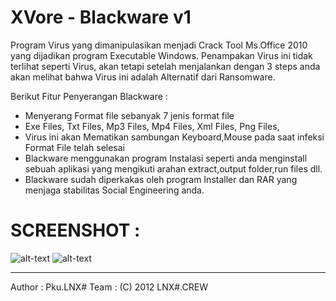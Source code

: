 # XVore - Blackware v1
Program Virus yang dimanipulasikan menjadi Crack Tool Ms.Office 2010 yang dijadikan program Executable Windows.
Penampakan Virus ini tidak terlihat seperti Virus, akan tetapi setelah menjalankan dengan 3 steps anda akan melihat bahwa Virus ini adalah Alternatif dari Ransomware.

Berikut Fitur Penyerangan Blackware :
- Menyerang Format file sebanyak 7 jenis format file
- Exe Files, Txt Files, Mp3 Files, Mp4 Files, Xml Files, Png Files,
- Virus ini akan Mematikan sambungan Keyboard,Mouse pada saat infeksi Format File telah selesai
- Blackware menggunakan program Instalasi seperti anda menginstall sebuah aplikasi yang mengikuti arahan extract,output folder,run files dll.
- Blackware sudah diperkakas oleh program Installer dan RAR yang menjaga stabilitas Social Engineering anda.

# SCREENSHOT :
![alt-text](https://raw.githubusercontent.com/PkuLNX/Xvore/master/Blackware/screenshot/1.jpg)
![alt-text](https://raw.githubusercontent.com/PkuLNX/Xvore/master/Blackware/screenshot/2.jpg)

--------------
Author : Pku.LNX#
Team : (C) 2012 LNX#.CREW
